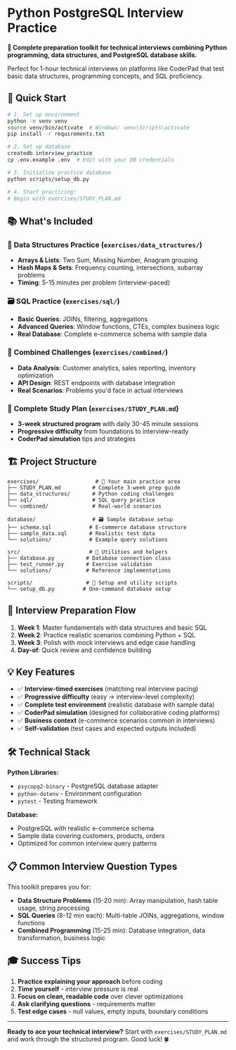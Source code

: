 # Python PostgreSQL Interview Practice

**🎯 Complete preparation toolkit for technical interviews combining Python programming, data structures, and PostgreSQL database skills.**

Perfect for 1-hour technical interviews on platforms like CoderPad that test basic data structures, programming concepts, and SQL proficiency.

## 🚀 Quick Start

```bash
# 1. Set up environment
python -m venv venv
source venv/bin/activate  # Windows: venv\Scripts\activate
pip install -r requirements.txt

# 2. Set up database
createdb interview_practice
cp .env.example .env  # Edit with your DB credentials

# 3. Initialize practice database
python scripts/setup_db.py

# 4. Start practicing!
# Begin with exercises/STUDY_PLAN.md
```

## 📚 What's Included

### 🧠 **Data Structures Practice** (`exercises/data_structures/`)
- **Arrays & Lists**: Two Sum, Missing Number, Anagram grouping
- **Hash Maps & Sets**: Frequency counting, intersections, subarray problems  
- **Timing**: 5-15 minutes per problem (interview-paced)

### 🗃️ **SQL Practice** (`exercises/sql/`)
- **Basic Queries**: JOINs, filtering, aggregations
- **Advanced Queries**: Window functions, CTEs, complex business logic
- **Real Database**: Complete e-commerce schema with sample data

### 🔄 **Combined Challenges** (`exercises/combined/`)
- **Data Analysis**: Customer analytics, sales reporting, inventory optimization
- **API Design**: REST endpoints with database integration
- **Real Scenarios**: Problems you'd face in actual interviews

### 📖 **Complete Study Plan** (`exercises/STUDY_PLAN.md`)
- **3-week structured program** with daily 30-45 minute sessions
- **Progressive difficulty** from foundations to interview-ready
- **CoderPad simulation** tips and strategies

## 🏗️ Project Structure

```
exercises/                  # 🎯 Your main practice area
├── STUDY_PLAN.md          # Complete 3-week prep guide
├── data_structures/       # Python coding challenges  
├── sql/                   # SQL query practice
└── combined/              # Real-world scenarios

database/                  # 🗃️ Sample database setup
├── schema.sql            # E-commerce database structure
├── sample_data.sql       # Realistic test data
└── solutions/            # Example query solutions

src/                      # 🔧 Utilities and helpers
├── database.py          # Database connection class
├── test_runner.py       # Exercise validation
└── solutions/           # Reference implementations

scripts/                 # 🚀 Setup and utility scripts
└── setup_db.py         # One-command database setup
```

## 🎯 Interview Preparation Flow

1. **Week 1**: Master fundamentals with data structures and basic SQL
2. **Week 2**: Practice realistic scenarios combining Python + SQL  
3. **Week 3**: Polish with mock interviews and edge case handling
4. **Day-of**: Quick review and confidence building

## 💡 Key Features

- ✅ **Interview-timed exercises** (matching real interview pacing)
- ✅ **Progressive difficulty** (easy → interview-level complexity)
- ✅ **Complete test environment** (realistic database with sample data)
- ✅ **CoderPad simulation** (designed for collaborative coding platforms)
- ✅ **Business context** (e-commerce scenarios common in interviews)
- ✅ **Self-validation** (test cases and expected outputs included)

## 🛠️ Technical Stack

**Python Libraries:**
- `psycopg2-binary` - PostgreSQL database adapter
- `python-dotenv` - Environment configuration
- `pytest` - Testing framework

**Database:**
- PostgreSQL with realistic e-commerce schema
- Sample data covering customers, products, orders
- Optimized for common interview query patterns

## 📋 Common Interview Question Types

This toolkit prepares you for:

- **Data Structure Problems** (15-20 min): Array manipulation, hash table usage, string processing
- **SQL Queries** (8-12 min each): Multi-table JOINs, aggregations, window functions
- **Combined Programming** (15-25 min): Database integration, data transformation, business logic

## 🎓 Success Tips

1. **Practice explaining your approach** before coding
2. **Time yourself** - interview pressure is real
3. **Focus on clean, readable code** over clever optimizations
4. **Ask clarifying questions** - requirements matter
5. **Test edge cases** - null values, empty inputs, boundary conditions

---

**Ready to ace your technical interview?** Start with `exercises/STUDY_PLAN.md` and work through the structured program. Good luck! 🍀
